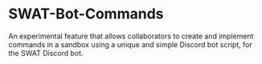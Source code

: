 # SWAT-Bot-Commands
An experimental feature that allows collaborators to create and implement commands in a sandbox using a unique and simple Discord bot script, for the SWAT Discord bot.
